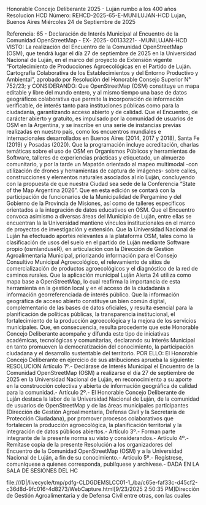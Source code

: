 Honorable Concejo Deliberante
2025 - Luján rumbo a los 400 años
Resolucion HCD 
Número: REHCD-2025-65-E-MUNILUJAN-HCD
Lujan, Buenos Aires
Miércoles 24 de Septiembre de 2025

Referencia: 65 - Declaración de Interés Municipal al Encuentro de la Comunidad OpenStreetMap - EX-
2025- 00133221- -MUNILUJAN-HCD
VISTO: La realización del Encuentro de la Comunidad OpenStreetMap (OSM), que tendrá lugar el día 27
de septiembre de 2025 en la Universidad Nacional de Luján, en el marco del proyecto de Extensión vigente
“Fortalecimiento de Producciones Agroecológicas en el Partido de Luján. Cartografía Colaborativa de los
Establecimientos y del Entorno Productivo y Ambiental”, aprobado por Resolución del Honorable Consejo
Superior N° 752/23; y
CONSIDERANDO:
Que OpenStreetMap (OSM) constituye un mapa editable y libre del mundo entero, y al mismo tiempo una
base de datos geográficos colaborativa que permite la incorporación de información verificable, de interés
tanto para instituciones públicas como para la ciudadanía, garantizando acceso abierto y de calidad.
Que el Encuentro, de carácter abierto y gratuito, es impulsado por la comunidad de usuarios de OSM en la
Argentina, y se inscribe en una serie de instancias previas realizadas en nuestro país, como los encuentros
mundiales e internacionales desarrollados en Buenos Aires (2014, 2017 y 2018), Santa Fe (2019) y Posadas
(2020).
Que la programación incluye acreditación, charlas temáticas sobre el uso de OSM en Organismos Públicos
y herramientas de Software, talleres de experiencias prácticas y etiquetado, un almuerzo comunitario, y por
la tarde un Mapatón orientado al mapeo multimodal -con utilización de drones y herramientas de captura de
imágenes- sobre calles, construcciones y elementos naturales asociados al río Luján, concluyendo con la
propuesta de que nuestra Ciudad sea sede de la Conferencia “State of the Map Argentina 2026”.
Que en esta edición se contará con la participación de funcionarios de la Municipalidad de Pergamino y del
Gobierno de la Provincia de Misiones, así como de talleres específicos orientados a la integración de datos
educativos en OSM.
Que el Encuentro convoca asimismo a diversas áreas del Municipio de Luján, entre ellas se encuentran la
 la Universidad
mantiene vínculos institucionales en el marco de proyectos de investigación y extensión.
Que la Universidad Nacional de Luján ha efectuado aportes relevantes a la plataforma OSM, tales como la
clasificación de usos del suelo en el partido de Luján mediante Software propio (osmlanduseR), en
articulación con la Dirección de Gestión Agroalimentaria Municipal, priorizando información para el
Consejo Consultivo Municipal Agroecológico, el relevamiento de sitios de comercialización de productos
agroecológicos y el diagnóstico de la red de caminos rurales.
Que la aplicación municipal Luján Alerta 24 utiliza como mapa base a OpenStreetMap, lo cual reafirma la
importancia de esta herramienta en la gestión local y en el acceso de la ciudadanía a información
georreferenciada de interés público.
Que la información geográfica de acceso abierto constituye un bien común digital, complementario de las
bases de datos oficiales, y resulta esencial para la planificación de políticas públicas, la transparencia
institucional, el fortalecimiento de la producción agroecológica y la mejora de los servicios municipales.
Que, en consecuencia, resulta procedente que este Honorable Concejo Deliberante acompañe y difunda este
tipo de iniciativas académicas, tecnológicas y comunitarias, declarando su Interés Municipal en tanto
promueven la democratización del conocimiento, la participación ciudadana y el desarrollo sustentable del
territorio.
POR ELLO:
El Honorable Concejo Deliberante en ejercicio de sus atribuciones aprueba la siguiente:
RESOLUCION
Artículo 1º.- Declárase de Interés Municipal el Encuentro de la Comunidad OpenStreetMap (OSM) a
realizarse el día 27 de septiembre de 2025 en la Universidad Nacional de Luján, en reconocimiento a su
aporte en la construcción colectiva y abierta de información geográfica de calidad para la comunidad.-
Artículo 2º.- El Honorable Concejo Deliberante de Luján destaca la labor de la Universidad Nacional de
Luján, de la comunidad de usuarios de OpenStreetMap y de las áreas municipales participantes (Dirección
de Gestión Agroalimentaria, Defensa Civil y la Secretaria de Protección Ciudadana), por promover
procesos colaborativos que fortalecen la producción agroecológica, la planificación territorial y la
integración de datos públicos abiertos.-
Artículo 3º.- Forman parte integrante de la presente norma su visto y considerandos.-
Artículo 4º.- Remítase copia de la presente Resolución a los organizadores del Encuentro de la Comunidad
OpenStreetMap (OSM) y a la Universidad Nacional de Luján, a fin de su conocimiento.-
Artículo 5º.- Regístrese, comuníquese a quienes corresponda, publíquese y archívese.-
DADA EN LA SALA DE SESIONES DEL HC

file:///D|/livecycle/tmp/pdfg-CLDGDEMSLCC01-1_/ba/c65e-faf33c-d45cf2-c36d8d-9fc016-4d8273/WebCapture.html[9/23/2025 2:50:35 PM]Dirección de Gestión Agroalimentaria y de Defensa Civil entre otras, con las cuales
